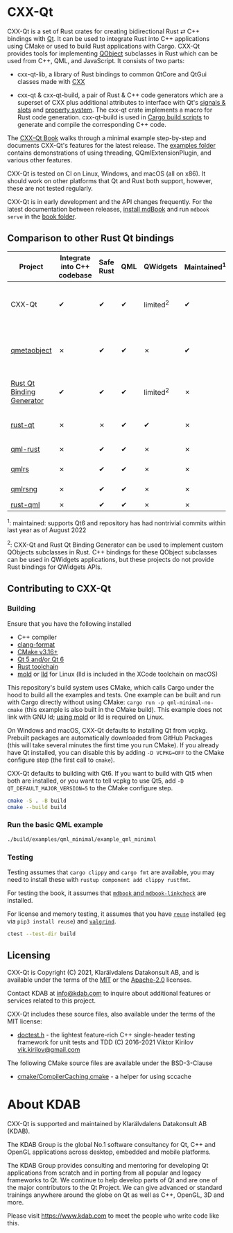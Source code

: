<!--
SPDX-FileCopyrightText: 2021-2022 Klarälvdalens Datakonsult AB, a KDAB Group company <info@kdab.com>
SPDX-FileContributor: Andrew Hayzen <andrew.hayzen@kdab.com>
SPDX-FileContributor: Gerhard de Clercq <gerhard.declercq@kdab.com>
SPDX-FileContributor: Leon Matthes <leon.matthes@kdab.com>

SPDX-License-Identifier: MIT OR Apache-2.0
-->

# CXX-Qt

CXX-Qt is a set of Rust crates for creating bidirectional Rust ⇄ C++ bindings with [Qt](https://www.qt.io/).
It can be used to integrate Rust into C++ applications using CMake or used to build Rust applications with Cargo.
CXX-Qt provides tools for implementing [QObject](https://doc.qt.io/qt-6/object.html) subclasses in Rust which can
be used from C++, QML, and JavaScript. It consists of two parts:

  * cxx-qt-lib, a library of Rust bindings to common QtCore and QtGui classes made with [CXX](https://cxx.rs/)

  * cxx-qt & cxx-qt-build, a pair of Rust & C++ code generators which are a superset of CXX plus additional attributes
    to interface with Qt's [signals & slots](https://doc.qt.io/qt-6/signalsandslots.html) and [property system](https://doc.qt.io/qt-6/properties.html).
    The cxx-qt crate implements a macro for Rust code generation. cxx-qt-build is used in [Cargo build scripts](https://doc.rust-lang.org/cargo/reference/build-scripts.html)
    to generate and compile the corresponding C++ code.

The [CXX-Qt Book](https://kdab.github.io/cxx-qt/book/getting-started/index.html) walks through a minimal example
step-by-step and documents CXX-Qt's features for the latest release. The [examples folder](./examples) contains
demonstrations of using threading, QQmlExtensionPlugin, and various other features.

CXX-Qt is tested on CI on Linux, Windows, and macOS (all on x86). It should work on other platforms that Qt and
Rust both support, however, these are not tested regularly.

CXX-Qt is in early development and the API changes frequently. For the latest documentation between releases, [install mdBook](https://rust-lang.github.io/mdBook/guide/installation.html)
and run `mdbook serve` in the [book folder](./book).

## Comparison to other Rust Qt bindings

| Project | Integrate into C++ codebase  | Safe Rust | QML | QWidgets | Maintained<sup>1</sup> | Binding mechanism |
|-------- | ---------------------------- | --------- | --- | -------- | ---------------------- | ----------------- |
| CXX-Qt  |  ✔                           | ✔         | ✔ | limited<sup>2</sup> | ✔       | [cxx](https://cxx.rs) plus additional code generation to implement QObject subclasses in Rust and bind them to C++ |
| [qmetaobject](https://github.com/woboq/qmetaobject-rs/) | ✗ | ✔ | ✔ | ✗ | ✔ | [cpp](https://github.com/mystor/rust-cpp) macro to write C++ inline in Rust, plus Rust macros to create QObject subclasses from Rust structs |
| [Rust Qt Binding Generator](https://invent.kde.org/sdk/rust-qt-binding-generator) | ✔ | ✔ | ✔ | limited<sup>2</sup> | ✗ | generates Rust traits and C++ bindings from JSON description of QObject subclass |
| [rust-qt](https://rust-qt.github.io/) | ✗ | ✗ | ✔ | ✔ | ✗ | [ritual](https://rust-qt.github.io/ritual/) to generate unsafe Rust bindings from C++ headers |
| [qml-rust](https://github.com/White-Oak/qml-rust) | ✗ | ✔ | ✔ | ✗ | ✗ | [DOtherSide](https://github.com/filcuc/DOtherSide) C wrapper for QML C++ classes |
| [qmlrs](https://github.com/flanfly/qmlrs) | ✗ | ✔ | ✔ | ✗ | ✗ | own C++ library to bind QQmlApplicationEngine |
| [qmlrsng](https://github.com/nbigaouette/qmlrsng) | ✗ | ✔ | ✔ | ✗ | ✗ | [libqmlbind](https://github.com/seanchas116/libqmlbind) with [bindgen](https://rust-lang.github.io/rust-bindgen/) |
| [rust-qml](https://github.com/florianjacob/rust-qml) | ✗ | ✔ | ✔ | ✗ | ✗ | [libqmlbind](https://github.com/seanchas116/libqmlbind) |

<sup>1</sup>: maintained: supports Qt6 and repository has had nontrivial commits within last year as of August 2022

<sup>2</sup>: CXX-Qt and Rust Qt Binding Generator can be used to implement custom QObjects subclasses in Rust. C++
bindings for these QObject subclasses can be used in QWidgets applications, but these projects do not provide Rust
bindings for QWidgets APIs.

## Contributing to CXX-Qt

### Building

Ensure that you have the following installed

  * C++ compiler
  * [clang-format](https://clang.llvm.org/docs/ClangFormat.html)
  * [CMake v3.16+](https://cmake.org/)
  * [Qt 5 and/or Qt 6](https://www.qt.io/)
  * [Rust toolchain](https://www.rust-lang.org/)
  * [mold](https://github.com/rui314/mold) or [lld](https://lld.llvm.org/) for Linux (lld is included in the XCode toolchain on macOS)

This repository's build system uses CMake, which calls Cargo under the hood to build all the
examples and tests. One example can be built and run with Cargo directly without using CMake:
`cargo run -p qml-minimal-no-cmake` (this example is also built in the CMake build). This
example does not link with GNU ld; [using mold](https://github.com/rui314/mold#how-to-use) or lld
is required on Linux.

On Windows and macOS, CXX-Qt defaults to installing Qt from vcpkg. Prebuilt packages are
automatically downloaded from GitHub Packages (this will take several minutes the first time
you run CMake). If you already have Qt installed, you can disable this by adding
`-D VCPKG=OFF` to the CMake configure step (the first call to `cmake`).

CXX-Qt defaults to building with Qt6. If you want to build with Qt5 when both are installed,
or you want to tell vcpkg to use Qt5, add `-D QT_DEFAULT_MAJOR_VERSION=5` to the CMake
configure step.

```bash
cmake -S . -B build
cmake --build build
```

### Run the basic QML example

```bash
./build/examples/qml_minimal/example_qml_minimal
```

### Testing
Testing assumes that `cargo clippy` and `cargo fmt` are available, you may need to install these with `rustup component add clippy rustfmt`.

For testing the book, it assumes that [`mdbook` and `mdbook-linkcheck`](https://rust-lang.github.io/mdBook/guide/installation.html) are installed.

For license and memory testing, it assumes that you have [`reuse`](https://reuse.software/) installed (eg via `pip3 install reuse`) and [`valgrind`](https://valgrind.org/).

```bash
ctest --test-dir build
```

## Licensing

CXX-Qt is Copyright (C) 2021, Klarälvdalens Datakonsult AB, and is available under
the terms of the [MIT](https://github.com/KDAB/cxx-qt/blob/main/LICENSES/MIT.txt)
or the [Apache-2.0](https://github.com/KDAB/cxx-qt/blob/main/LICENSES/Apache-2.0.txt)
licenses.

Contact KDAB at <info@kdab.com> to inquire about additional features or
services related to this project.

CXX-Qt includes these source files, also available under the terms of the MIT license:

* [doctest.h](https://github.com/onqtam/doctest) - the lightest feature-rich C++ single-header testing framework for unit tests and TDD (C) 2016-2021 Viktor Kirilov <vik.kirilov@gmail.com>

The following CMake source files are available under the BSD-3-Clause

* [cmake/CompilerCaching.cmake](./cmake/CompilerCaching.cmake) - a helper for using sccache

# About KDAB

CXX-Qt is supported and maintained by Klarälvdalens Datakonsult AB (KDAB).

The KDAB Group is the global No.1 software consultancy for Qt, C++ and
OpenGL applications across desktop, embedded and mobile platforms.

The KDAB Group provides consulting and mentoring for developing Qt applications
from scratch and in porting from all popular and legacy frameworks to Qt.
We continue to help develop parts of Qt and are one of the major contributors
to the Qt Project. We can give advanced or standard trainings anywhere
around the globe on Qt as well as C++, OpenGL, 3D and more.

Please visit https://www.kdab.com to meet the people who write code like this.
